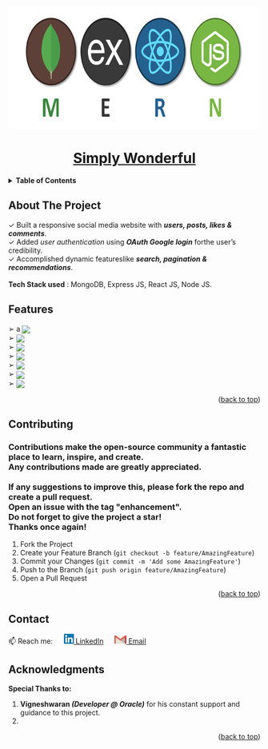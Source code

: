 <div id="top"></div>

<!-- PROJECT LOGO -->
<br />
<div align="center">
    <img src="https://github.com/Raja58/Calculator-JavaScript/blob/main/mern-stack.png" alt="Logo" width="678" height="245">
  </a>

  <h1 align="center"> <a href = "https://simplywonderful1728.herokuapp.com/posts">Simply Wonderful</a></h1>
</div>



<!-- TABLE OF CONTENTS -->

<details>
    <summary><b>Table of Contents</b></summary>
  <ol>
    <li> <a href="#about-the-project">About The Project</a> </li>
    <li> <a href="#features">Features</a> </li>
    <li><a href="#contributing">Contributing</a></li>
    <li><a href="#contact">Contact</a></li>
    <li><a href="#acknowledgments">Acknowledgments</a></li>
  </ol>
</details>


<div id="about-the-project"></div>

<!-- ABOUT THE PROJECT -->

## About The Project
<p>
✓ Built a responsive social media website with <b><i>users, posts, likes & comments</b></i>. <br>
✓ Added <i>user authentication</i> using <b><i>OAuth Google login</b></i> forthe user’s credibility. <br>
✓ Accomplished dynamic featureslike <b><i>search, pagination & recommendations</b></i>. <br><br>
<b>Tech Stack used</b> : MongoDB, Express JS, React JS, Node JS.
</p>
<div id="features"></div>

## Features
  
  <p>
➢ a
    <image src = "https://github.com/Raja58/Simply-Wonderful/blob/main/Images/Sign%20In.png" align="center">
  <br>
➢ 
    <image src = "https://github.com/Raja58/Simply-Wonderful/blob/main/Images/Search.png" align="center">
  <br>
➢ 
    <image src = "https://github.com/Raja58/Simply-Wonderful/blob/main/Images/Like%20%26%20Delete.png" align="center">
  <br>
➢ 
    <image src = "https://github.com/Raja58/Simply-Wonderful/blob/main/Images/Comments.png" align="center">
  <br>
➢ 
    <image src = "https://github.com/Raja58/Simply-Wonderful/blob/main/Images/Recommend.png" align="center">
  <br>
➢ 
    <image src = "https://github.com/Raja58/Simply-Wonderful/blob/main/Images/Pagination.png" align="center">
  <br>
➢ 
    <image src = "https://github.com/Raja58/Simply-Wonderful/blob/main/Images/Logout.png" align="center">
  <br>
</p>
   

<p align="right">(<a href="#top">back to top</a>)</p>


<div id="contributing"></div>

<!-- CONTRIBUTING -->
## Contributing
<h3>
Contributions make the open-source community a fantastic place to learn, inspire, and create.
<br />
Any contributions made are greatly appreciated.
<br />
<br />
If any suggestions to improve this, please fork the repo and create a pull request.
<br />
Open an issue with the tag "enhancement".
<br />
Do not forget to give the project a star!
<br />
Thanks once again!
</h3>
  
1. Fork the Project
2. Create your Feature Branch (`git checkout -b feature/AmazingFeature`)
3. Commit your Changes (`git commit -m 'Add some AmazingFeature'`)
4. Push to the Branch (`git push origin feature/AmazingFeature`)
5. Open a Pull Request

<p align="right">(<a href="#top">back to top</a>)</p>

   <div id="contact"></div> 
    
## Contact

📫 Reach me: &emsp;
 [![Linkedin](https://github.com/Raja58/ProShop-eCommerce/blob/main/in.jpg) LinkedIn](https://www.linkedin.com/in/raja58) &emsp; [![Email](https://github.com/Raja58/ProShop-eCommerce/blob/main/mail.jpg) Email](mailto:rajadurainit@gmail.com)
          
<div id="acknowledgments"></div>

<!-- ACKNOWLEDGMENTS -->
## Acknowledgments
        
<p> <b>Special Thanks to:</b> </p>
   <ol>
    <li><b>Vigneshwaran <i>(Developer @ Oracle)</i></b> for his constant support and guidance to this project. </li>
    <li>  </li>
  </ol>

<p align="right">(<a href="#top">back to top</a>)</p>
